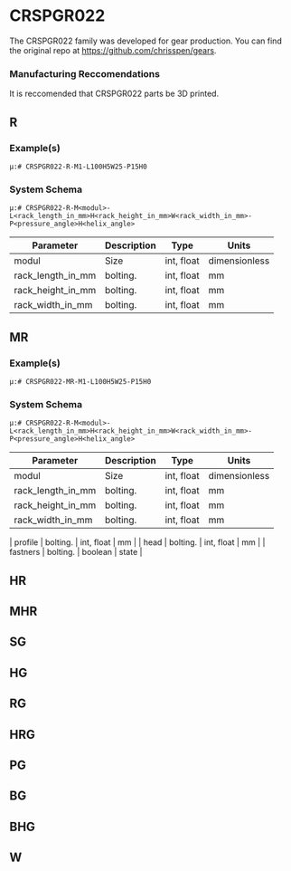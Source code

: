 # CRSPGR022
The CRSPGR022 family was developed for gear production. You can find the original repo at https://github.com/chrisspen/gears.


### Manufacturing Reccomendations
It is reccomended that CRSPGR022 parts be 3D printed.

## R

### Example(s)

    μ:# CRSPGR022-R-M1-L100H5W25-P15H0

### System Schema

    μ:# CRSPGR022-R-M<modul>-L<rack_length_in_mm>H<rack_height_in_mm>W<rack_width_in_mm>-P<pressure_angle>H<helix_angle>


| Parameter             | Description                    |        Type       |    Units    |
| --------------------- | ------------------------------ | ------------------|--------------
| modul  | Size | int, float  |  dimensionless    |
| rack_length_in_mm  |  bolting. | int, float  |     mm      |
| rack_height_in_mm  |  bolting. | int, float  |     mm      |
| rack_width_in_mm  |  bolting. | int, float  |     mm      |


## MR

### Example(s)

    μ:# CRSPGR022-MR-M1-L100H5W25-P15H0

### System Schema

    μ:# CRSPGR022-R-M<modul>-L<rack_length_in_mm>H<rack_height_in_mm>W<rack_width_in_mm>-P<pressure_angle>H<helix_angle>


| Parameter             | Description                    |        Type       |    Units    |
| --------------------- | ------------------------------ | ------------------|--------------
| modul  | Size | int, float  |  dimensionless    |
| rack_length_in_mm  |  bolting. | int, float  |     mm      |
| rack_height_in_mm  |  bolting. | int, float  |     mm      |
| rack_width_in_mm  |  bolting. | int, float  |     mm      |

| profile  |  bolting. | int, float  |     mm      |
| head  |  bolting. | int, float  |     mm      |
| fastners  |  bolting. | boolean  |     state      |


## HR

## MHR

## SG

## HG

## RG

## HRG

## PG

## BG

## BHG

## W